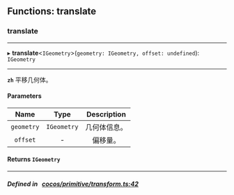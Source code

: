## Functions: translate

### translate


___
▸ **translate**<`IGeometry`\>(`geometry: IGeometry, offset: undefined`): `IGeometry`
___


**`zh`** 
平移几何体。



#### Parameters

| Name | Type | Description |
| :------: | :------: | :------: |
| `geometry` | `IGeometry` | 几何体信息。  |
| `offset` | - | 偏移量。  |

#### Returns `IGeometry` 
___


##### Defined in &nbsp;   [cocos/primitive/transform.ts:42](https://github.com/cocos-creator/engine/blob/c7bf6b8a9/cocos/primitive/transform.ts#L42)&nbsp;
